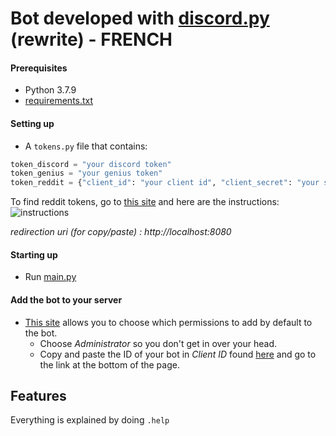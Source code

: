 # Bot developed with [discord.py](https://github.com/Rapptz/discord.py) (rewrite) - FRENCH

#### __Prerequisites__

- Python 3.7.9
- [requirements.txt](requirements.txt)

#### __Setting up__

- A `tokens.py` file that contains:

```py
token_discord = "your discord token"
token_genius = "your genius token"
token_reddit = {"client_id": "your client id", "client_secret": "your secret pass", "user_agent": "your reddit's username"}
```

To find reddit tokens, go to [this site](https://www.reddit.com/prefs/apps) and here are the instructions: ![instructions](https://i.imgur.com/tEzYKDA.png)

*redirection uri (for copy/paste) : http://localhost:8080*

#### __Starting up__

- Run [main.py](main.py)

#### __Add the bot to your server__

- [This site](https://discordapi.com/permissions.html) allows you to choose which permissions to add by default to the bot.
    - Choose *Administrator* so you don't get in over your head.
    - Copy and paste the ID of your bot in *Client ID* found [here](https://discord.com/developers/applications) and go to the link at the bottom of the page.

## __Features__

Everything is explained by doing `.help`
